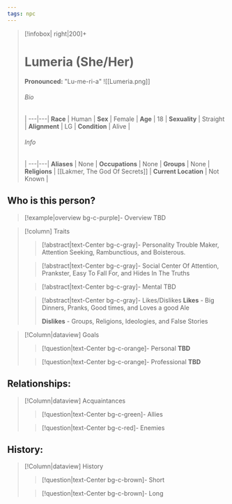 ```yaml
---
tags: npc
---
```

> [!infobox| right|200]+
> # Lumeria (She/Her)
> **Pronounced:**  "Lu-me-ri-a"
> ![[Lumeria.png]]
> ###### Bio
>  |
> ---|---|
> **Race** | Human |
> **Sex** | Female |
> **Age** | 18 |
> **Sexuality** | Straight |
> **Alignment** | LG |
> **Condition** | Alive |
> ###### Info
>  |
> ---|---|
> **Aliases** | None |
> **Occupations** | None |
> **Groups** | None |
> **Religions** | [[Lakmer, The God Of Secrets]] |
> **Current Location** | Not Known |

## Who is this person?
> [!example|overview bg-c-purple]- Overview 
> TBD


> [!column] Traits
>> [!abstract|text-Center bg-c-gray]- Personality
>>  Trouble Maker, Attention Seeking, Rambunctious, and Boisterous.
>
>
>> [!abstract|text-Center bg-c-gray]- Social
>> Center Of Attention, Prankster, Easy To Fall For, and Hides In The Truths
>
>
>> [!abstract|text-Center bg-c-gray]- Mental
>> TBD
>
>
>> [!abstract|text-Center bg-c-gray]- Likes/Dislikes
>> **Likes** - Big Dinners, Pranks, Good times, and Loves a good Ale
>>  
>> **Dislikes** - Groups, Religions, Ideologies, and False Stories


> [!Column|dataview] Goals
>> [!question|text-Center bg-c-orange]- Personal
>>  **TBD**
>
>
>> [!question|text-Center bg-c-orange]- Professional
>>  **TBD**
>


## Relationships:

> [!Column|dataview] Acquaintances
>> [!question|text-Center bg-c-green]- Allies
>>   
>
>
>> [!question|text-Center bg-c-red]- Enemies
>>   
>

## History:
> [!Column|dataview] History
>> [!question|text-Center bg-c-brown]- Short
>>   
>
>
>> [!question|text-Center bg-c-brown]- Long
>>   
>